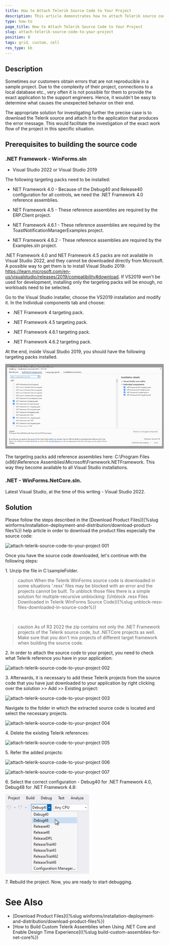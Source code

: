 ```yaml
---
title: How to Attach Telerik Source Code to Your Project
description: This article demonstrates how to attach Telerik source code to your project
type: how-to
page_title: How to Attach Telerik Source Code to Your Project 
slug: attach-telerik-source-code-to-your-project
position: 0
tags: grid, custom, cell
res_type: kb
---
```


## Description

Sometimes our customers obtain errors that are not reproducible in a sample project. Due to the complexity of their project, connections to a local database etc., very often it is not possible for them to provide the exact application to the support engineers. Hence, it wouldn't be easy to determine what causes the unexpected behavior on their end.

The appropriate solution for investigating further the precise case is to download the Telerik source and attach it to the application that produces the error message. This would facilitate the investigation of the exact work flow of the project in this specific situation.

## Prerequisites to building the source code

### .NET Framework - WinForms.sln

* Visual Studio 2022 or Visual Studio 2019 

The following targeting packs need to be installed:  

* NET Framework 4.0 - Because of the Debug40 and Release40 configuration for all controls, we need the .NET Framework 4.0 reference assemblies. 

* NET Framework 4.5 - These reference assemblies are required by the ERP.Client project. 

* NET Framework 4.6.1 - These reference assemblies are required by the ToastNotificationManagerExamples project. 

* NET Framework 4.6.2 - These reference assemblies are required by the Examples.sln project. 

.NET Framework 4.0 and NET Framework 4.5 packs are not available in Visual Studio 2022, and they cannot be downloaded directly from Microsoft. A possible way to get them is to install Visual Studio 2019: https://learn.microsoft.com/en-us/visualstudio/releases/2019/compatibility#download. If VS2019 won't be used for development, installing only the targeting packs will be enough, no workloads need to be selected. 

Go to the Visual Studio installer, choose the VS2019 installation and modify it. In the Individual components tab and choose: 

* .NET Framework 4 targeting pack. 

* .NET Framework 4.5 targeting pack. 

* .NET Framework 4.6.1 targeting pack. 

* .NET Framework 4.6.2 targeting pack. 

At the end, inside Visual Studio 2019, you should have the following targeting packs installed. 

![attach-telerik-source-code-to-your-project 009](images/attach-telerik-source-code-to-your-project009.png) 

The targeting packs add reference assemblies here: C:\Program Files (x86)\Reference Assemblies\Microsoft\Framework\.NETFramework. This way they become available to all Visual Studio installations. 

### .NET - WinForms.NetCore.sln. 

Latest Visual Studio, at the time of this writing - Visual Studio 2022.
 
## Solution 

Please follow the steps described in the [Download Product Files]({%slug winforms/installation-deployment-and-distribution/download-product-files%}) help article in order to download the product files especially the source code:

![attach-telerik-source-code-to-your-project 001](images/attach-telerik-source-code-to-your-project001.png)

Once you have the source code downloaded, let's continue with the following steps:

1\. Unzip the file in C:\sampleFolder. 

>caution When the Telerik WinForms source code is downloaded in some situations '.resx' files may be blocked with an error and the projects cannot be built. To unblock those files there is a simple solution for multiple-recursive unblocking: [Unblock .resx Files Downloaded in Telerik WinForms Source Code]({%slug unblock-resx-files-downloaded-in-source-code%})

<br>

>caution As of R3 2022 the zip contains not only the .NET Framework projects of the Telerik source code, but .NETCore projects as well. Make sure that you don't mix projects of different target framework when building the source code.
>

2\. In order to attach the source code to your project, you need to check what Telerik reference you have in your application:

![attach-telerik-source-code-to-your-project 002](images/attach-telerik-source-code-to-your-project002.png)

3\. Afterwards, it is necessary to add these Telerik projects from the source code that you have just downloaded to your application by right clicking over the solution >> Add >> Existing project:

![attach-telerik-source-code-to-your-project 003](images/attach-telerik-source-code-to-your-project003.png)

Navigate to the folder in which the extracted source code is located and select the necessary projects.

![attach-telerik-source-code-to-your-project 004](images/attach-telerik-source-code-to-your-project004.png)

4\. Delete the existing Telerik references:

![attach-telerik-source-code-to-your-project 005](images/attach-telerik-source-code-to-your-project005.png)

5\. Refer the added projects:

![attach-telerik-source-code-to-your-project 006](images/attach-telerik-source-code-to-your-project006.png)

![attach-telerik-source-code-to-your-project 007](images/attach-telerik-source-code-to-your-project007.png)

6\. Select the correct configuration - Debug40 for .NET Framework 4.0, Debug48 for .NET Framework 4.8:

![attach-telerik-source-code-to-your-project 008](images/attach-telerik-source-code-to-your-project008.png)

7\. Rebuild the project. Now, you are ready to start debugging.

# See Also

* [Download Product Files]({%slug winforms/installation-deployment-and-distribution/download-product-files%}) 
* [How to Build Custom Telerik Assemblies when Using .NET Core and Enable Design Time Experience]({%slug build-custom-assemblies-for-net-core%})

